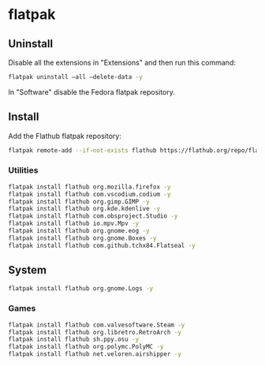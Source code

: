# flatpak

## Uninstall

Disable all the extensions in "Extensions" and then run this command:

```bash
flatpak uninstall —all —delete-data -y
```

In "Software" disable the Fedora flatpak repository.

## Install

Add the Flathub flatpak repository:

```bash
flatpak remote-add --if-not-exists flathub https://flathub.org/repo/flathub.flatpakrepo
```

### Utilities

```bash
flatpak install flathub org.mozilla.firefox -y
flatpak install flathub com.vscodium.codium -y
flatpak install flathub org.gimp.GIMP -y
flatpak install flathub org.kde.kdenlive -y
flatpak install flathub com.obsproject.Studio -y
flatpak install flathub io.mpv.Mpv -y
flatpak install flathub org.gnome.eog -y
flatpak install flathub org.gnome.Boxes -y
flatpak install flathub com.github.tchx84.Flatseal -y
```

## System

```bash
flatpak install flathub org.gnome.Logs -y
```

### Games

```bash
flatpak install flathub com.valvesoftware.Steam -y
flatpak install flathub org.libretro.RetroArch -y
flatpak install flathub sh.ppy.osu -y
flatpak install flathub org.polymc.PolyMC -y
flatpak install flathub net.veloren.airshipper -y
```
